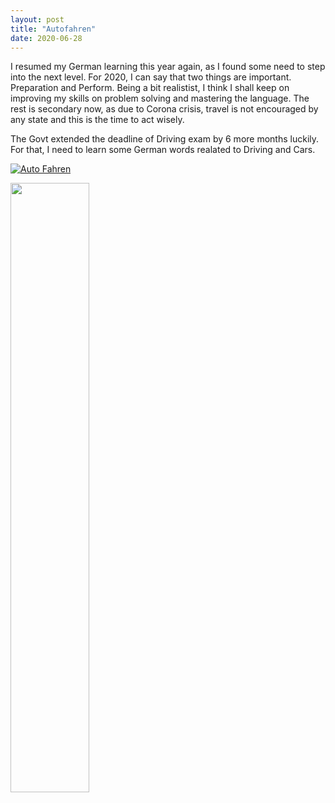 ```yaml
---
layout: post
title: "Autofahren"
date: 2020-06-28
---
```


I resumed my German learning this year again, as I found some need to step into the next level. For 2020, I can say that two things are important. Preparation and Perform.
Being a bit realistist, I think I shall keep on improving my skills on problem solving and mastering the language. The rest is secondary now, as due to Corona crisis, travel is not encouraged by any state and 
this is the time to act wisely.

The Govt extended the deadline of Driving exam by 6 more months luckily. For that, I need to learn some German words realated to Driving and Cars.

[![Auto Fahren](https://img.youtube.com/vi/ilMQAW92N14/hqdefault.jpg)](https://www.youtube.com/watch?v=ilMQAW92N14)



[<img src="https://img.youtube.com/vi/ilMQAW92N14/maxresdefault.jpg" width="50%">](https://youtu.be/ilMQAW92N14)

